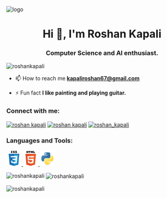 ![logo](https://github.com/RoshanKapali/facebook/blob/master/8%20Steps%20to%20Create%20a%20Project%20Management%20Timeline.jpg)
<h1 align="center">Hi 👋, I'm Roshan Kapali</h1>
<h3 align="center">Computer Science and AI enthusiast.</h3>

<p align="left"> <img src="https://komarev.com/ghpvc/?username=roshankapali&label=Profile%20views&color=0e75b6&style=flat" alt="roshankapali" /> </p>

- 📫 How to reach me **kapaliroshan67@gmail.com**

- ⚡ Fun fact **I like painting and playing guitar.**

<h3 align="left">Connect with me:</h3>
<p align="left">
<a href="https://linkedin.com/in/roshan kapali" target="blank"><img align="center" src="https://raw.githubusercontent.com/rahuldkjain/github-profile-readme-generator/master/src/images/icons/Social/linked-in-alt.svg" alt="roshan kapali" height="30" width="40" /></a>
<a href="https://fb.com/roshan kapali" target="blank"><img align="center" src="https://raw.githubusercontent.com/rahuldkjain/github-profile-readme-generator/master/src/images/icons/Social/facebook.svg" alt="roshan kapali" height="30" width="40" /></a>
<a href="https://instagram.com/roshan_kapali" target="blank"><img align="center" src="https://raw.githubusercontent.com/rahuldkjain/github-profile-readme-generator/master/src/images/icons/Social/instagram.svg" alt="roshan_kapali" height="30" width="40" /></a>
</p>

<h3 align="left">Languages and Tools:</h3>
<p align="left"> <a href="https://www.w3schools.com/css/" target="_blank" rel="noreferrer"> <img src="https://raw.githubusercontent.com/devicons/devicon/master/icons/css3/css3-original-wordmark.svg" alt="css3" width="40" height="40"/> </a> <a href="https://www.w3.org/html/" target="_blank" rel="noreferrer"> <img src="https://raw.githubusercontent.com/devicons/devicon/master/icons/html5/html5-original-wordmark.svg" alt="html5" width="40" height="40"/> </a>  <a href="https://www.python.org" target="_blank" rel="noreferrer"> <img src="https://raw.githubusercontent.com/devicons/devicon/master/icons/python/python-original.svg" alt="python" width="40" height="40"/> </a> </p>

<p><img align="left" src="https://github-readme-stats.vercel.app/api/top-langs?username=roshankapali&show_icons=true&locale=en&layout=compact" alt="roshankapali" /></p>

<p>&nbsp;<img align="center" src="https://github-readme-stats.vercel.app/api?username=roshankapali&show_icons=true&locale=en" alt="roshankapali" /></p>

<p><img align="center" src="https://github-readme-streak-stats.herokuapp.com/?user=roshankapali&" alt="roshankapali" /></p>

